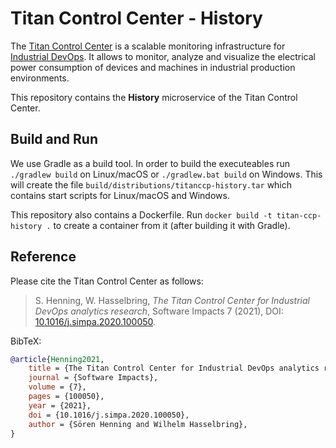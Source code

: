 # Titan Control Center - History

The [Titan Control Center](https://doi.org/10.1016/j.simpa.2020.100050)
is a scalable monitoring infrastructure for [Industrial DevOps](https://industrial-devops.org/).
It allows to monitor, analyze and visualize the electrical power consumption of
devices and machines in industrial production environments.

This repository contains the **History** microservice of the Titan Control Center.

## Build and Run

We use Gradle as a build tool. In order to build the executeables run 
`./gradlew build` on Linux/macOS or `./gradlew.bat build` on Windows. This will
create the file `build/distributions/titanccp-history.tar` which contains
start scripts for Linux/macOS and Windows.

This repository also contains a Dockerfile. Run
`docker build -t titan-ccp-history .` to create a container from it (after
building it with Gradle).

## Reference

Please cite the Titan Control Center as follows:

> S. Henning, W. Hasselbring, *The Titan Control Center for Industrial DevOps analytics research*, Software Impacts 7 (2021), DOI: [10.1016/j.simpa.2020.100050](https://doi.org/10.1016/j.simpa.2020.100050).

BibTeX:

```bibtex
@article{Henning2021,
    title = {The Titan Control Center for Industrial DevOps analytics research},
    journal = {Software Impacts},
    volume = {7},
    pages = {100050},
    year = {2021},
    doi = {10.1016/j.simpa.2020.100050},
    author = {Sören Henning and Wilhelm Hasselbring},
}
```
